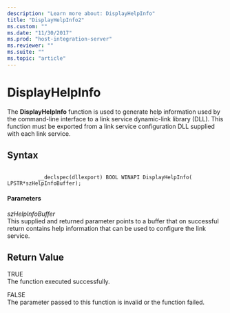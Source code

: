 ```yaml
---
description: "Learn more about: DisplayHelpInfo"
title: "DisplayHelpInfo2"
ms.custom: ""
ms.date: "11/30/2017"
ms.prod: "host-integration-server"
ms.reviewer: ""
ms.suite: ""
ms.topic: "article"
---
```

# DisplayHelpInfo
The **DisplayHelpInfo** function is used to generate help information used by the command-line interface to a link service dynamic-link library (DLL). This function must be exported from a link service configuration DLL supplied with each link service.  
  
## Syntax  
  
```  
  
          __declspec(dllexport) BOOL WINAPI DisplayHelpInfo(   
LPSTR*szHelpInfoBuffer);  
```  
  
#### Parameters  
 *szHelpInfoBuffer*  
 This supplied and returned parameter points to a buffer that on successful return contains help information that can be used to configure the link service.  
  
## Return Value  
 TRUE  
 The function executed successfully.  
  
 FALSE  
 The parameter passed to this function is invalid or the function failed.
